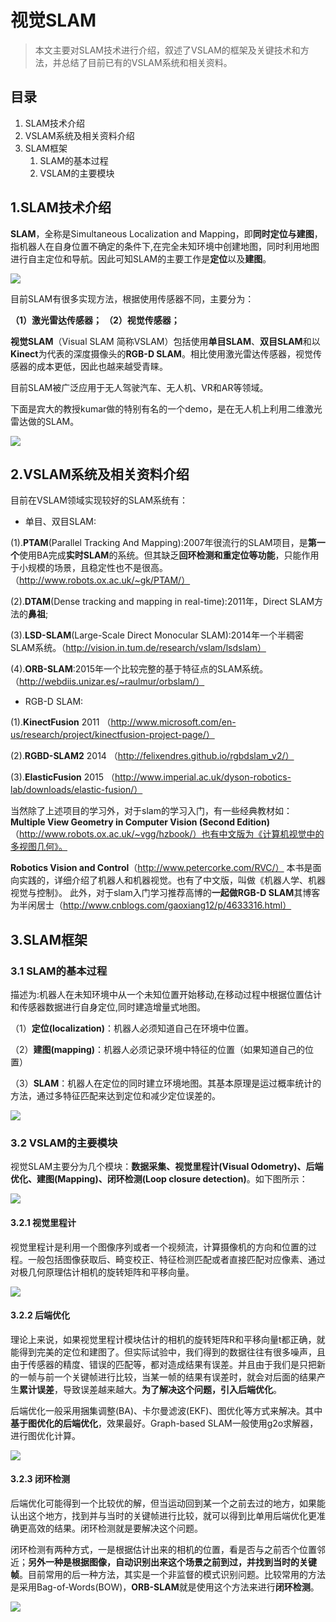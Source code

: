 # 视觉SLAM

>本文主要对SLAM技术进行介绍，叙述了VSLAM的框架及关键技术和方法，并总结了目前已有的VSLAM系统和相关资料。

## 目录

1. SLAM技术介绍
2. VSLAM系统及相关资料介绍
3. SLAM框架
	1. SLAM的基本过程
	2. VSLAM的主要模块

  
## 1.SLAM技术介绍

**SLAM**，全称是Simultaneous Localization and Mapping，即**同时定位与建图**，指机器人在自身位置不确定的条件下,在完全未知环境中创建地图，同时利用地图进行自主定位和导航。因此可知SLAM的主要工作是**定位**以及**建图**。


![](./imgs/slamintro1.jpg)

目前SLAM有很多实现方法，根据使用传感器不同，主要分为：

**（1）激光雷达传感器；**
**（2）视觉传感器；**

**视觉SLAM**（Visual SLAM 简称VSLAM）包括使用**单目SLAM**、**双目SLAM**和以**Kinect**为代表的深度摄像头的**RGB-D SLAM**。相比使用激光雷达传感器，视觉传感器的成本更低，因此也越来越受青睐。

目前SLAM被广泛应用于无人驾驶汽车、无人机、VR和AR等领域。

下面是宾大的教授kumar做的特别有名的一个demo，是在无人机上利用二维激光雷达做的SLAM。

![](./imgs/vslam1.gif)

## 2.VSLAM系统及相关资料介绍

目前在VSLAM领域实现较好的SLAM系统有：

- 单目、双目SLAM:

(1).**PTAM**(Parallel Tracking And Mapping):2007年很流行的SLAM项目，是**第一个**使用BA完成**实时SLAM**的系统。但其缺乏**回环检测和重定位等功能**，只能作用于小规模的场景，且稳定性也不是很高。（http://www.robots.ox.ac.uk/~gk/PTAM/）

(2).**DTAM**(Dense tracking and mapping in real-time):2011年，Direct SLAM方法的**鼻祖**;

(3).**LSD-SLAM**(Large-Scale Direct Monocular SLAM):2014年一个半稠密SLAM系统。（http://vision.in.tum.de/research/vslam/lsdslam）

(4).**ORB-SLAM**:2015年一个比较完整的基于特征点的SLAM系统。
（http://webdiis.unizar.es/~raulmur/orbslam/）

- RGB-D SLAM:

(1).**KinectFusion** 2011
（http://www.microsoft.com/en-us/research/project/kinectfusion-project-page/）

(2).**RGBD-SLAM2** 2014 （http://felixendres.github.io/rgbdslam_v2/）

(3).**ElasticFusion** 2015 （http://www.imperial.ac.uk/dyson-robotics-lab/downloads/elastic-fusion/）

当然除了上述项目的学习外，对于slam的学习入门，有一些经典教材如：
**Multiple View Geometry in Computer Vision (Second Edition)**
（http://www.robots.ox.ac.uk/~vgg/hzbook/）也有中文版为《计算机视觉中的多视图几何》。

**Robotics Vision and Control**（http://www.petercorke.com/RVC/） 本书是面向实践的，详细介绍了机器人和机器视觉。也有了中文版，叫做《机器人学、机器视觉与控制》。
此外，对于slam入门学习推荐高博的**一起做RGB-D SLAM**其博客为半闲居士（http://www.cnblogs.com/gaoxiang12/p/4633316.html）

## 3.SLAM框架

### 3.1 SLAM的基本过程

描述为:机器人在未知环境中从一个未知位置开始移动,在移动过程中根据位置估计和传感器数据进行自身定位,同时建造增量式地图。

（1）**定位(localization)**：机器人必须知道自己在环境中位置。

（2）**建图(mapping)**：机器人必须记录环境中特征的位置（如果知道自己的位置）

（3）**SLAM**：机器人在定位的同时建立环境地图。其基本原理是运过概率统计的方法，通过多特征匹配来达到定位和减少定位误差的。

![](./imgs/vslam2.png)

### 3.2 VSLAM的主要模块

 视觉SLAM主要分为几个模块：**数据采集、视觉里程计(Visual Odometry)、后端优化、建图(Mapping)、闭环检测(Loop closure detection)**。如下图所示：

![](./imgs/vslam3.png)

#### 3.2.1 视觉里程计

视觉里程计是利用一个图像序列或者一个视频流，计算摄像机的方向和位置的过程。一般包括图像获取后、畸变校正、特征检测匹配或者直接匹配对应像素、通过对极几何原理估计相机的旋转矩阵和平移向量。


![](./imgs/vslam4.jpg)

#### 3.2.2 后端优化

理论上来说，如果视觉里程计模块估计的相机的旋转矩阵R和平移向量t都正确，就能得到完美的定位和建图了。但实际试验中，我们得到的数据往往有很多噪声，且由于传感器的精度、错误的匹配等，都对造成结果有误差。并且由于我们是只把新的一帧与前一个关键帧进行比较，当某一帧的结果有误差时，就会对后面的结果产生**累计误差**，导致误差越来越大。**为了解决这个问题，引入后端优化**。

后端优化一般采用捆集调整(BA)、卡尔曼滤波(EKF)、图优化等方式来解决。其中**基于图优化的后端优化**，效果最好。Graph-based SLAM一般使用g2o求解器，进行图优化计算。

![](./imgs/vslam5.jpg)

#### 3.2.3 闭环检测

后端优化可能得到一个比较优的解，但当运动回到某一个之前去过的地方，如果能认出这个地方，找到并与当时的关键帧进行比较，就可以得到比单用后端优化更准确更高效的结果。闭环检测就是要解决这个问题。

闭环检测有两种方式，一是根据估计出来的相机的位置，看是否与之前否个位置邻近；**另外一种是根据图像，自动识别出来这个场景之前到过，并找到当时的关键帧**。目前常用的后一种方法，其实是一个非监督的模式识别问题。比较常用的方法是采用Bag-of-Words(BOW)，**ORB-SLAM**就是使用这个方法来进行**闭环检测**。

![](./imgs/vslam6.jpg)
